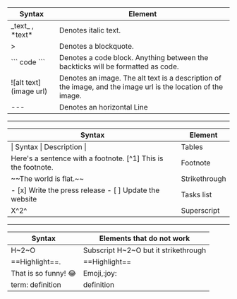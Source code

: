 |Syntax| Element|
|---|---|
| \_text\_ , \*text\*|Denotes italic text.|
| \>  |Denotes a blockquote.|
| \`\`\` code \`\`\` |Denotes a code block. Anything between the backticks will be formatted as code.|
| \![alt text](image url)	|Denotes an image. The alt text is a description of the image, and the image url is the location of the image.|
| \-\-\-	|Denotes an horizontal Line|
     
     
     
     
---
     
     
     
|Syntax| Element|
|---|---|
|\| Syntax \| Description \| | Tables|
|Here's a sentence with a footnote. \[\^1\] This is the footnote.|Footnote|
|\~\~The world is flat.\~\~|Strikethrough|
|\- \[x\] Write the press release        \- \[ \] Update the website |Tasks list|
|X\^2\^|Superscript|	
	



---
       
       
       
|Syntax| Elements that do not work|
|---|---|
|H~2~O|Subscript H\~2\~O but it strikethrough|
| ==Highlight==.|\=\=Highlight\=\=|
|That is so funny! :joy:| Emoji,\:joy\: |
|term: definition|definition|
